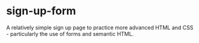 # sign-up-form
A relatively simple sign up page to practice more advanced HTML and CSS - particularly the use of forms and semantic HTML.
